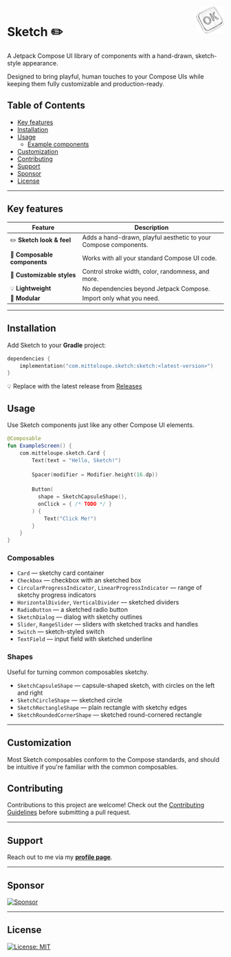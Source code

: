 <img src="./assets/sketch-icon.png" alt="Sketch logo" title="Sketch" align="right" width="64" height="64" />

# Sketch ✏️

A Jetpack Compose UI library of components with a hand-drawn, sketch-style appearance.

Designed to bring playful, human touches to your Compose UIs while keeping them fully customizable and production-ready.

## Table of Contents

- [Key features](#key-features)
- [Installation](#installation)
- [Usage](#usage)
    - [Example components](#example-components)
- [Customization](#customization)
- [Contributing](#contributing)
- [Support](#support)
- [Sponsor](#sponsor)
- [License](#license)

---

## Key features

| Feature | Description |
|----------|--------------|
| ✏️ **Sketch look & feel** | Adds a hand-drawn, playful aesthetic to your Compose components. |
| 🧩 **Composable components** | Works with all your standard Compose UI code. |
| 🎨 **Customizable styles** | Control stroke width, color, randomness, and more. |
| 💡 **Lightweight** | No dependencies beyond Jetpack Compose. |
| 🧱 **Modular** | Import only what you need. |

---

## Installation

Add Sketch to your **Gradle** project:

```kotlin
dependencies {
    implementation("com.mitteloupe.sketch:sketch:<latest-version>")
}
```
💡 Replace <latest-version> with the latest release from [Releases](https://github.com/EranBoudjnah/sketch/releases)

## Usage

Use Sketch components just like any other Compose UI elements.

```kotlin
@Composable
fun ExampleScreen() {
    com.mitteloupe.sketch.Card {
        Text(text = "Hello, Sketch!")

        Spacer(modifier = Modifier.height(16.dp))

        Button(
          shape = SketchCapsuleShape(),
          onClick = { /* TODO */ }
        ) {
            Text("Click Me!")
        }
    }
}
```

### Composables

- `Card` — sketchy card container
- `Checkbox` — checkbox with an sketched box
- `CircularProgressIndicator`, `LinearProgressIndicator` — range of sketchy progress indicators
- `HorizontalDivider`, `VerticalDivider` — sketched dividers
- `RadioButton` — a sketched radio button
- `SketchDialog` — dialog with sketchy outlines
- `Slider`, `RangeSlider` — sliders with sketched tracks and handles
- `Switch` — sketch-styled switch
- `TextField` — input field with sketched underline

### Shapes

Useful for turning common composables sketchy.

- `SketchCapsuleShape` — capsule-shaped sketch, with circles on the left and right
- `SketchCircleShape` — sketched circle
- `SketchRectangleShape` — plain rectangle with sketchy edges
- `SketchRoundedCornerShape` — sketched round-cornered rectangle

---

## Customization

Most Sketch composables conform to the Compose standards, and should be intuitive if you're familiar with the common composables.

## Contributing

Contributions to this project are welcome!
Check out the [Contributing Guidelines](https://github.com/EranBoudjnah/sketch/blob/main/.github/CONTRIBUTING.md) before submitting a pull request.

---

## Support

Reach out to me via my **[profile page](https://github.com/EranBoudjnah)**.

---

## Sponsor

[![Sponsor](https://img.shields.io/badge/Sponsor-%E2%99%A5-lightgrey?style=flat&logo=githubsponsors)](https://github.com/sponsors/EranBoudjnah)

---

## License

[![License: MIT](https://img.shields.io/badge/License-MIT-lightgrey.svg)](https://www.tldrlegal.com/license/mit-license)
